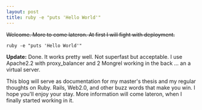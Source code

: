 ```yaml
--- 
layout: post
title: ruby -e "puts 'Hello World'"
---
```

<p><del>Welcome. More to come lateron. At first I will fight with deployment.</del></p>
<pre><code>ruby -e "puts 'Hello World'"</code></pre>

<p><strong>Update:</strong> Done. It works pretty well. Not superfast but acceptable. I use Apache2.2 with proxy_balancer and 2 Mongrel working in the back ... an a virtual server.</p>

<p>This blog will serve as documentation for my master's thesis and my regular thoughts on Ruby. Rails, Web2.0, and other buzz words that make you win. I hope you'll enjoy your stay. More information will come lateron, when I finally started working in it.</p>
